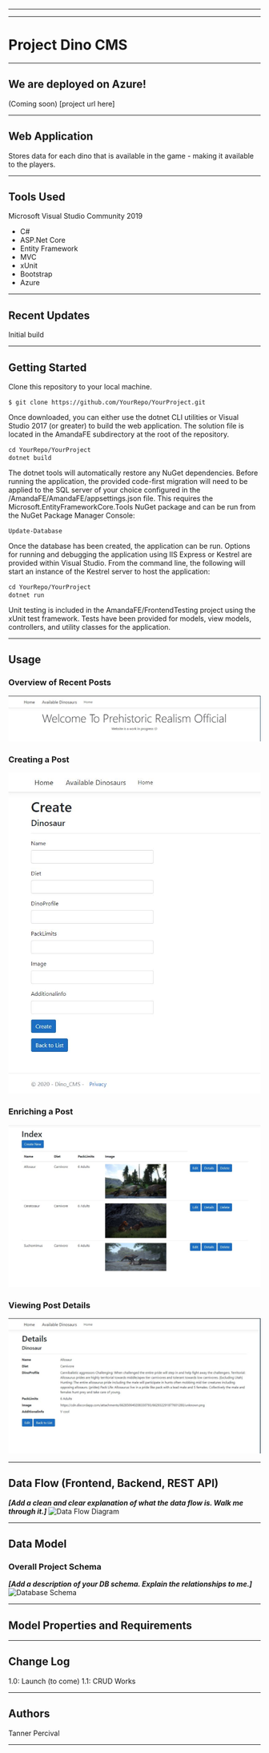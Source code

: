 
---------------------------------
---------------------------------

# Project Dino CMS
---------------------------------
## We are deployed on Azure!
(Coming soon)
[project url here]


---------------------------------
## Web Application
Stores data for each dino that is available in the game - making it available to the players.

---------------------------------

## Tools Used
Microsoft Visual Studio Community 2019

- C#
- ASP.Net Core
- Entity Framework
- MVC
- xUnit
- Bootstrap
- Azure


---------------------------------

## Recent Updates
Initial build

---------------------------

## Getting Started

Clone this repository to your local machine.
```
$ git clone https://github.com/YourRepo/YourProject.git
```
Once downloaded, you can either use the dotnet CLI utilities or Visual Studio 2017 (or greater) to build the web application. The solution file is located in the AmandaFE subdirectory at the root of the repository.
```
cd YourRepo/YourProject
dotnet build
```
The dotnet tools will automatically restore any NuGet dependencies. Before running the application, the provided code-first migration will need to be applied to the SQL server of your choice configured in the /AmandaFE/AmandaFE/appsettings.json file. This requires the Microsoft.EntityFrameworkCore.Tools NuGet package and can be run from the NuGet Package Manager Console:
```
Update-Database
```
Once the database has been created, the application can be run. Options for running and debugging the application using IIS Express or Kestrel are provided within Visual Studio. From the command line, the following will start an instance of the Kestrel server to host the application:
```
cd YourRepo/YourProject
dotnet run
```
Unit testing is included in the AmandaFE/FrontendTesting project using the xUnit test framework. Tests have been provided for models, view models, controllers, and utility classes for the application.

---------------------------------

## Usage


### Overview of Recent Posts
![Home](/Scaffold-CMS/Data/Readme/Home.JPG)

### Creating a Post
![Post Creation](/Scaffold-CMS/Data/Readme/Create.JPG)

### Enriching a Post
![Enriching Post](/Scaffold-CMS/Data/Readme/DIndex.JPG)

### Viewing Post Details
![Details of Post](/Scaffold-CMS/Data/Readme/Details.JPG)

---------------------------
## Data Flow (Frontend, Backend, REST API)
***[Add a clean and clear explanation of what the data flow is. Walk me through it.]***
![Data Flow Diagram](/assets/img/Flowchart.png)

---------------------------
## Data Model

### Overall Project Schema
***[Add a description of your DB schema. Explain the relationships to me.]***
![Database Schema](/assets/img/ERD.png)

---------------------------
## Model Properties and Requirements


---------------------------

## Change Log
1.0: Launch (to come)
1.1: CRUD Works

------------------------------

## Authors
Tanner Percival

------------------------------

